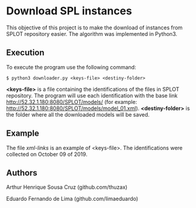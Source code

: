 # Download SPL instances
This objective of this project is to make the download of instances from SPLOT repository easier. The algorithm was implemented in Python3.

## Execution
To execute the program use the following command:

```
$ python3 downloader.py <keys-file> <destiny-folder>
```

**\<keys-file>** is a file containing the identifications of the files in SPLOT repository. The program will use each identification with the base link http://52.32.1.180:8080/SPLOT/models/ (for example: http://52.32.1.180:8080/SPLOT/models/model_01.xml).
**\<destiny-folder>** is the folder where all the downloaded models will be saved.

## Example

The file *xml-links* is an example of \<keys-file>. The identifications were collected on October 09 of 2019. 


## Authors

Arthur Henrique Sousa Cruz (github.com/thuzax)

Eduardo Fernando de Lima (github.com/limaeduardo)
